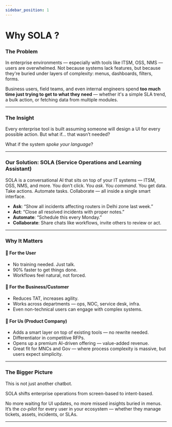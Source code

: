 ```yaml
---
sidebar_position: 1
---
```


# Why SOLA ?

### **The Problem**

In enterprise environments — especially with tools like ITSM, OSS, NMS — users are overwhelmed. Not because systems lack features, but because they're buried under layers of complexity: menus, dashboards, filters, forms.

Business users, field teams, and even internal engineers spend **too much time just trying to get to what they need** — whether it's a simple SLA trend, a bulk action, or fetching data from multiple modules.

---

### **The Insight**

Every enterprise tool is built assuming someone will design a UI for every possible action.
But what if… that wasn’t needed?

What if the system *spoke your language*?

---

### **Our Solution: SOLA (Service Operations and Learning Assistant)**

SOLA is a conversational AI that sits on top of your IT systems — ITSM, OSS, NMS, and more.
You don’t click. You *ask*. You *command*.
You get data. Take actions. Automate tasks. Collaborate — all inside a single smart interface.

* **Ask**: “Show all incidents affecting routers in Delhi zone last week.”
* **Act**: “Close all resolved incidents with proper notes.”
* **Automate**: “Schedule this every Monday.”
* **Collaborate**: Share chats like workflows, invite others to review or act.

---

### **Why It Matters**

#### 🧠 For the **User**

* No training needed. Just talk.
* 90% faster to get things done.
* Workflows feel natural, not forced.

#### 💼 For the **Business/Customer**

* Reduces TAT, increases agility.
* Works across departments — ops, NOC, service desk, infra.
* Even non-technical users can engage with complex systems.

#### 🏢 For **Us (Product Company)**

* Adds a smart layer on top of existing tools — no rewrite needed.
* Differentiator in competitive RFPs.
* Opens up a premium AI-driven offering — value-added revenue.
* Great fit for MNCs and Gov — where process complexity is massive, but users expect simplicity.

---

### **The Bigger Picture**

This is not just another chatbot.

SOLA shifts enterprise operations from screen-based to intent-based.

No more waiting for UI updates, no more missed insights buried in menus.
It’s the *co-pilot* for every user in your ecosystem — whether they manage tickets, assets, incidents, or SLAs.

---



